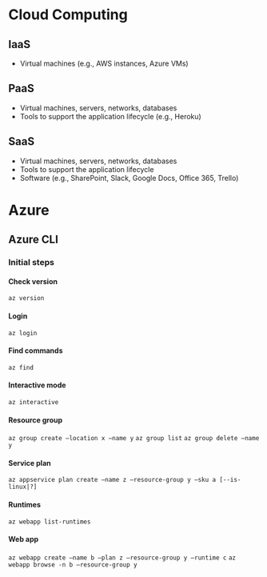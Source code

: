 # Cloud Computing

## IaaS

- Virtual machines (e.g., AWS instances, Azure VMs)

## PaaS

- Virtual machines, servers, networks, databases
- Tools to support the application lifecycle (e.g., Heroku)

## SaaS

- Virtual machines, servers, networks, databases
- Tools to support the application lifecycle
- Software (e.g., SharePoint, Slack, Google Docs, Office 365, Trello)

# Azure

## Azure CLI

### Initial steps

#### Check version

```az version```

#### Login

```az login```

#### Find commands

```az find```

#### Interactive mode

```az interactive```

#### Resource group

```az group create –location x –name y```
```az group list```
```az group delete –name y```

#### Service plan

```az appservice plan create –name z –resource-group y –sku a [--is-linux|?]```

#### Runtimes

```az webapp list-runtimes```

#### Web app

```az webapp create –name b –plan z –resource-group y –runtime c```
```az webapp browse -n b –resource-group y```



